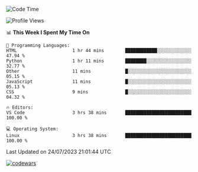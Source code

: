 <!--START_SECTION:waka-->
![Code Time](http://img.shields.io/badge/Code%20Time-239%20hrs%2052%20mins-blue)

![Profile Views](http://img.shields.io/badge/Profile%20Views-1-blue)

📊 **This Week I Spent My Time On** 

```text
💬 Programming Languages: 
HTML                     1 hr 44 mins        ████████████░░░░░░░░░░░░░   47.94 % 
Python                   1 hr 11 mins        ████████░░░░░░░░░░░░░░░░░   32.77 % 
Other                    11 mins             █░░░░░░░░░░░░░░░░░░░░░░░░   05.15 % 
JavaScript               11 mins             █░░░░░░░░░░░░░░░░░░░░░░░░   05.13 % 
CSS                      9 mins              █░░░░░░░░░░░░░░░░░░░░░░░░   04.32 % 

🔥 Editors: 
VS Code                  3 hrs 38 mins       █████████████████████████   100.00 % 

💻 Operating System: 
Linux                    3 hrs 38 mins       █████████████████████████   100.00 % 
```


 Last Updated on 24/07/2023 21:01:44 UTC
<!--END_SECTION:waka-->
[![codewars](https://www.codewars.com/users/Delitel/badges/large)](https://www.codewars.com/users/Delitel)   
